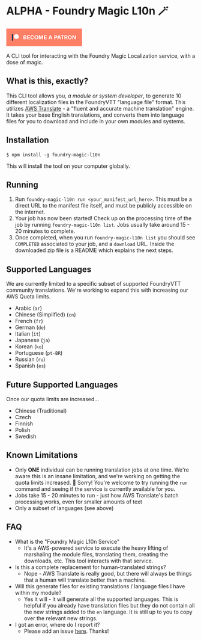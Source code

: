 # ALPHA - Foundry Magic L10n 🪄

[![Patreon](img/become_a_patron.png)](https://www.patreon.com/1000nettles)

A CLI tool for interacting with the Foundry Magic Localization service, with a dose of magic.

## What is this, exactly?

This CLI tool allows you, _a module or system developer_, to generate 10 different localization files in the FoundryVTT "language file" format. This utilizes [AWS Translate](https://aws.amazon.com/translate/) - a "fluent and accurate machine translation" engine. It takes your base English translations, and converts them into language files for you to download and include in your own modules and systems.

## Installation

```
$ npm install -g foundry-magic-l10n
```

This will install the tool on your computer globally.

## Running

1. Run `foundry-magic-l10n run <your_manifest_url_here>`. This must be a direct URL to the manifest file itself, and must be publicly accessible on the internet.
2. Your job has now been started! Check up on the processing time of the job by running `foundry-magic-l10n list`. Jobs usually take around 15 - 20 minutes to complete.
3. Once completed, when you run `foundry-magic-l10n list` you should see `COMPLETED` associated to your job, and a `download` URL. Inside the downloaded zip file is a README which explains the next steps.

## Supported Languages

We are currently limited to a specific subset of supported FoundryVTT community translations. We're working to expand this with increasing our AWS Quota limits.

* Arabic (`ar`)
* Chinese (Simplified) (`cn`)
* French (`fr`)
* German (`de`)
* Italian (`it`)
* Japanese (`ja`)
* Korean (`ko`)
* Portuguese (`pt-BR`)
* Russian (`ru`)
* Spanish (`es`)

## Future Supported Languages

Once our quota limits are increased...

* Chinese (Traditional)
* Czech
* Finnish
* Polish
* Swedish

## Known Limitations

* Only **ONE** individual can be running translation jobs at one time. We're aware this is an insane limitation, and we're working on getting the quota limits increased. 🙈 Sorry! You're welcome to try running the `run` command and seeing if the service is currently available for you.
* Jobs take 15 - 20 minutes to run - just how AWS Translate's batch processing works, even for smaller amounts of text
* Only a subset of languages (see above)

## FAQ

* What is the "Foundry Magic L10n Service"
   * It's a AWS-powered service to execute the heavy lifting of marshaling the module files, translating them, creating the downloads, etc. This tool interacts with that service.
* Is this a complete replacement for human-translated strings? 
   * Nope - AWS Translate is really good, but there will always be things that a human will translate better than a machine.
* Will this generate files for existing translations / language files I have within my module?
  * Yes it will - it will generate all the supported languages. This is helpful if you already have translation files but they do not contain all the new strings added to the `en` language. It is still up to you to copy over the relevant new strings.
* I got an error, where do I report it?
   * Please add an issue [here](https://github.com/1000nettles/foundry-magic-l10n/issues). Thanks!
